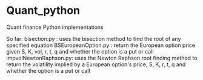 # Quant_python
Quant finance Python implementations 

So far:
bisection.py : 		uses the bisection method to find the root of any specified equation
BSEuropeanOption.py : 	return the European option price given S, K, vol, r, t, q and whether
			the option is a put or call
impvolNewtonRaphson.py:	uses the Newton Raphson root finding method to return the volatility 
			implied by a European option's price, S, K, r, t, q and whether the 
			option is a put or call
